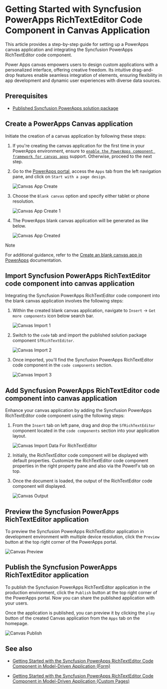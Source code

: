 # Getting Started with Syncfusion PowerApps RichTextEditor Code Component in Canvas Application

This article provides a step-by-step guide for setting up a PowerApps canvas application and integrating the Syncfusion PowerApps RichTextEditor code component.

Power Apps canvas empowers users to design custom applications with a personalized interface, offering creative freedom. Its intuitive drag-and-drop features enable seamless integration of elements, ensuring flexibility in app development and dynamic user experiences with diverse data sources.

## Prerequisites

- [Published Syncfusion PowerApps solution package](../../README.md#deploying-the-solution-package-in-the-powerapps-portal)

## Create a PowerApps Canvas application

Initiate the creation of a canvas application by following these steps:

1. If you're creating the canvas application for the first time in your PowerApps environment, ensure to [`enable the PowerApps component framework for canvas apps`](../common/faq.md#how-to-enable-pac-framework-support-in-a-powerapps-environment) support. Otherwise, proceed to the next step.

2. Go to the [PowerApps portal](https://make.powerapps.com/), access the `Apps` tab from the left navigation pane, and click on `Start with a page design`.

   ![Canvas App Create](../images/common/CV-App.png)

3. Choose the `Blank canvas` option and specify either tablet or phone resolution.

   ![Canvas App Create 1](../images/common/CV-App1.png)

4. The PowerApps blank canvas application will be generated as like below.

   ![Canvas App Created](../images/common/CV-Created.png)

> [!NOTE]
> For additional guidance, refer to the [Create an blank canvas app in PowerApps](https://learn.microsoft.com/en-us/power-apps/maker/canvas-apps/create-blank-app) documentation.

## Import Syncfusion PowerApps RichTextEditor code component into canvas application

Integrating the Syncfusion PowerApps RichTextEditor code component into the blank canvas application involves the following steps:

1. Within the created blank canvas application, navigate to `Insert` -> `Get more components` icon below search bar.

   ![Canvas Import 1](../images/common/CV-Import1.png)

2. Switch to the `code` tab and import the published solution package component `SfRichTextEditor`.

   ![Canvas Import 2](../images/richtexteditor/CV-Import2.png)

3. Once imported, you'll find the Syncfusion PowerApps RichTextEditor code component in the `code components` section.

   ![Canvas Import 3](../images/richtexteditor/CV-Import3.png)

## Add Syncfusion PowerApps RichTextEditor code component into canvas application

Enhance your canvas application by adding the Syncfusion PowerApps RichTextEditor code component using the following steps:

1. From the `Insert` tab on left pane, drag and drop the `SfRichTextEditor` component located in the `code components` section into your application layout.

   ![Canvas Import Data For RichTextEditor](../images/richtexteditor/CV-ImportDataForRichTextEditor.png)

2. Initially, the RichTextEditor code component will be displayed with default properties. Customize the RichTextEditor code component properties in the right property pane and also via the PowerFx tab on top.

3. Once the document is loaded, the output of the RichTextEditor code component will displayed.

   ![Canvas Output](../images/richtexteditor/CV-Output.png)

## Preview the Syncfusion PowerApps RichTextEditor application

To preview the Syncfusion PowerApps RichTextEditor application in development environment with multiple device resolution, click the `Preview` button at the top right corner of the PowerApps portal.

![Canvas Preview](../images/richtexteditor/CV-Preview.png)

## Publish the Syncfusion PowerApps RichTextEditor application

To publish the Syncfusion PowerApps RichTextEditor application in the production environment, click the `Publish` button at the top right corner of the PowerApps portal. Now you can share the published application with your users.

Once the application is published, you can preview it by clicking the `play` button of the created Canvas application from the `Apps` tab on the homepage.

![Canvas Publish](../images/richtexteditor/CV-PublishOutput.png)

## See also

- [Getting Started with the Syncfusion PowerApps RichTextEditor Code Component in Model-Driven Application (Form)](getting-started-with-model-driven-form.md)

- [Getting Started with the Syncfusion PowerApps RichTextEditor Code Component in Model-Driven Application (Custom Pages)](getting-started-with-model-driven-custom-pages.md)
